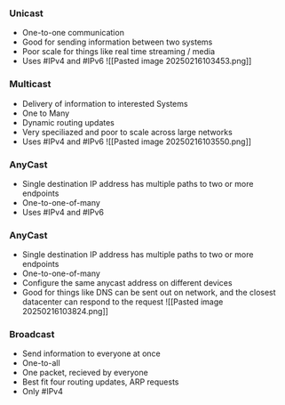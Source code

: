 ###  Unicast
- One-to-one communication 
- Good for sending information between two systems
- Poor scale for things like real time streaming / media
- Uses #IPv4 and #IPv6
![[Pasted image 20250216103453.png]]

### Multicast
- Delivery of information to interested Systems
- One to Many
- Dynamic routing updates
- Very speciliazed and poor to scale across large networks
- Uses #IPv4 and #IPv6
![[Pasted image 20250216103550.png]]


### AnyCast
- Single destination IP address has multiple paths to two or more endpoints
- One-to-one-of-many
- Uses #IPv4 and #IPv6


### AnyCast
- Single destination IP address has multiple paths to two or more endpoints
- One-to-one-of-many
- Configure the same anycast address on different devices
- Good for things like DNS can be sent out on network, and the closest datacenter can respond to the request
![[Pasted image 20250216103824.png]]

### Broadcast
- Send information to everyone at once
- One-to-all
- One packet, recieved by everyone
- Best fit four routing updates, ARP requests
- Only #IPv4 
